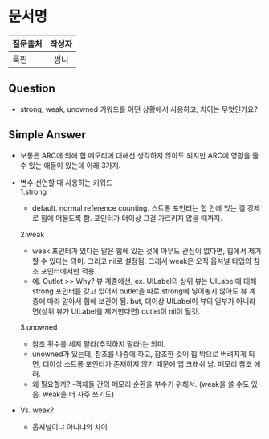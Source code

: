 # 문서명

| 질문출처 | 작성자 |
| :------- | :----: |
| 룩핀     |  썽니  |

## Question

- strong, weak, unowned 키워드를 어떤 상황에서 사용하고, 차이는 무엇인가요?

## Simple Answer

- 보통은 ARC에 의해 힙 메모리에 대해선 생각하지 않아도 되지만 ARC에 영향을 줄 수 있는 애들이 있는데 아래 3가지. 
- 변수 선언할 때 사용하는 키워드  
  1.strong 
    - default. normal reference counting. 스트롱 포인터는 힙 안에 있는 걸 강제로 힙에 머물도록 함. 포인터가 더이상 그걸 가르키지 않을 때까지.  
    
  2.weak
    - weak 포인터가 있다는 말은 힙에 있는 것에 아무도 관심이 없다면, 힙에서 제거할 수 있다는 의미. 그리고 nil로 설정됨. 그래서 weak은 오직 옵셔널 타입의 참조 포인터에서만 적용.
    - 예. Outlet >> Why? 뷰 계층에선, ex. UILabel의 상위 뷰는 UILabel에 대해 strong 포인터를 갖고 있어서 outlet을 따로 strong에 넣어놓지 않아도 뷰 계층에 따라 알아서 힙에 보관이 됨. but, 더이상 UILabel이 뷰의 일부가 아니라면(상위 뷰가 UILabel을 제거한다면) outlet이 nil이 될것.

  3.unowned
    - 참조 횟수를 세지 말라(추적하지 말라)는 의미.
    - unowned가 있는데, 참조를 나중에 하고, 참조한 것이 힙 밖으로 버려지게 되면, 더이상 스트롱 포인터가 존재하지 않기 때문에 앱 크래쉬 남. 메모리 참조 에러.
    - 왜 필요할까?
      -객체들 간의 메모리 순환을 부수기 위해서. (weak을 쓸 수도 있음. weak을 더 자주 쓰기도)
- Vs. weak?
  - 옵셔널이냐 아니냐의 차이
